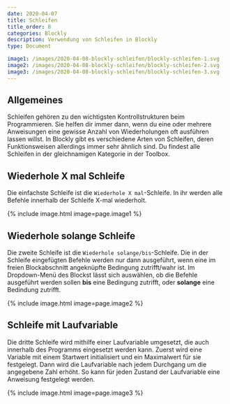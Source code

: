 ```yaml
---
date: 2020-04-07
title: Schleifen
title_order: 8
categories: Blockly
description: Verwendung von Schleifen in Blockly
type: Document

image1: /images/2020-04-08-blockly-schleifen/blockly-schleifen-1.svg
image2: /images/2020-04-08-blockly-schleifen/blockly-schleifen-2.svg
image3: /images/2020-04-08-blockly-schleifen/blockly-schleifen-3.svg
---
```


## Allgemeines
Schleifen gehören zu den wichtigsten Kontrollstrukturen beim Programmieren. Sie helfen dir immer dann, wenn du eine oder mehrere Anweisungen eine gewisse Anzahl von Wiederholungen oft ausführen lassen willst. In Blockly gibt es verschiedene Arten von Schleifen, deren Funktionsweisen allerdings immer sehr ähnlich sind. Du findest alle Schleifen in der gleichnamigen Kategorie in der Toolbox.

## Wiederhole X mal Schleife
Die einfachste Schleife ist die `Wiederhole X mal`-Schleife. In ihr werden alle Befehle innerhalb der Schleife X-mal wiederholt.

{% include image.html image=page.image1 %}

## Wiederhole solange Schleife
Die zweite  Schleife ist die `Wiederhole solange/bis`-Schleife. Die in der Schleife eingefügten Befehle werden nur dann ausgeführt, wenn eine im freien Blockabschnitt angeknüpfte Bedingung zutrifft/wahr ist. Im Dropdown-Menü des Blockst lässt sich auswählen, ob die Befehle ausgeführt werden sollen **bis** eine Bedingung zutrifft, oder **solange** eine Bedindung zutrifft.

{% include image.html image=page.image2 %}

## Schleife mit Laufvariable
Die dritte Schleife wird mithilfe einer Laufvariable umgesetzt, die auch innerhalb des Programms eingesetzt werden kann. Zuerst wird eine Variable mit einem Startwert initialisiert und ein Maximalwert für sie festgelegt. Dann wird die Laufvariable nach jedem Durchgang um die angegebene Zahl erhöht. So kann für jeden Zustand der Laufvariable eine Anweisung festgelegt werden.

{% include image.html image=page.image3 %}

